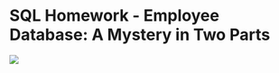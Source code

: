 # SQL Homework - Employee Database: A Mystery in Two Parts

![](sql-challenge/blob/main/ERD%20of%20the%20tables.png)

